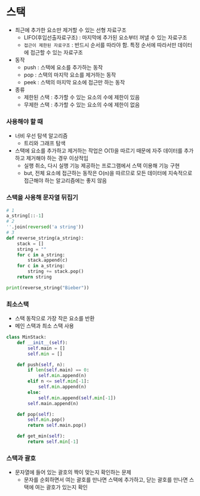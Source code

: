 # 스택
- 최근에 추가한 요소만 제거할 수 있는 선형 자료구조
  - LIFO(후입선출자료구조) : 마지막에 추가된 요소부터 꺼낼 수 있는 자료구조
  - `접근이 제한된 자료구조` : 반드시 순서를 따라야 함. 특정 순서에 따라서만 데이터에 접근할 수 있는 자료구조
- 동작
  - push : 스택에 요소를 추가하는 동작
  - pop : 스택의 마지막 요소를 제거하는 동작
  - peek : 스택의 마지막 요소에 접근만 하는 동작
- 종류
  - 제한된 스택 : 추가할 수 있는 요소의 수에 제한이 있음
  - 무제한 스택 : 추가할 수 있는 요소의 수에 제한이 없음
### 사용해야 할 때
- 너비 우선 탐색 알고리즘
  - 트리와 그래프 탐색
- 스택에 요소를 추가하고 제거하는 작업은 O(1)을 따르기 때문에 자주 데이터를 추가하고 제거해야 하는 경우 이상적임
  - 실행 취소, 다시 실행 기능 제공하는 프로그램에서 스택 이용해 기능 구현
  - but, 전체 요소에 접근하는 동작은 O(n)을 따르므로 모든 데이터에 지속적으로 접근해야 하는 알고리즘에는 좋지 않음
### 스택을 사용해 문자열 뒤집기

```python
# 1
a_string[::-1]
# 2
''.join(reversed('a string'))
# 3
def reverse_string(a_string):
    stack = []
    string = ""
    for c in a_string:
        stack.append(c)
    for c in a_string:
        string += stack.pop()
    return string

print(reverse_string("Bieber"))

```

### 최소스택
- 스택 동작으로 가장 작은 요소를 반환
- 메인 스택과 최소 스택 사용
```python
class MinStack:
    def __init__(self):
        self.main = []
        self.min = []

    def push(self, n):
        if len(self.main) == 0:
            self.min.append(n)
        elif n <= self.min[-1]:
            self.min.append(n)
        else:
            self.min.append(self.min[-1])
        self.main.append(n)

    def pop(self):
        self.min.pop()
        return self.main.pop()

    def get_min(self):
        return self.min[-1]
```

### 스택과 괄호
- 문자열에 들어 있는 괄호의 짝이 맞는지 확인하는 문제
  - 문자를 순회하면서 여는 괄호를 만나면 스택에 추가하고, 닫는 괄호를 만나면 스택에 여는 괄호가 있는지 확인
